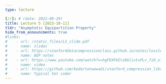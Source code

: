 ```yaml
---
type: lecture

[//]: # (date: 2022-09-29)
title: Lecture 5 [2023-10-11]
tldr: "Asymptotic Equipartition Property"
hide_from_announcments: true
#links:
#    - url: /static_files/L5_slide.pdf 
#      name: slides
#    - url: https://stanforddatacompressionclass.github.io/notes/lossless_iid/aep.html
#      name: AEP notes
#    - url: https://www.youtube.com/watch?v=hgFEXFAIti8&list=PLv_7iO_xlL0Jgc35Pqn7XP5VTQ5krLMOl&index=1
#      name: video
#    - url: https://github.com/kedartatwawadi/stanford_compression_library/blob/main/compressors/typical_set_coder.py
#      name: Typical Set coder
---
```

